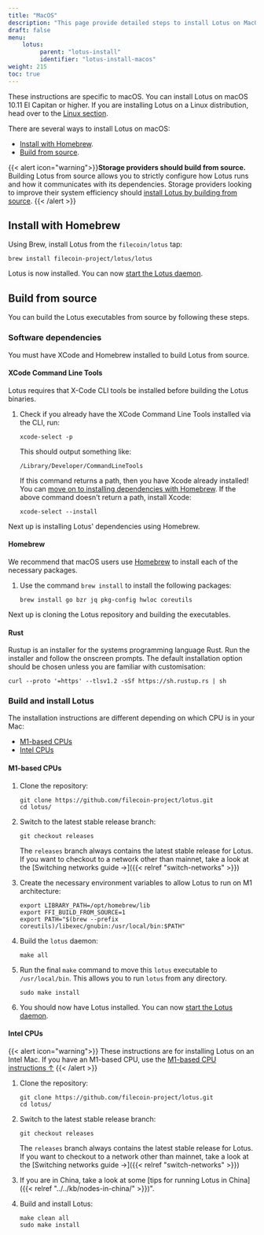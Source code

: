 ```yaml
---
title: "MacOS"
description: "This page provide detailed steps to install Lotus on MacOS."
draft: false
menu:
    lotus:
         parent: "lotus-install"
         identifier: "lotus-install-macos"
weight: 215
toc: true
---
```


These instructions are specific to macOS. You can install Lotus on macOS 10.11 El Capitan or higher. If you are installing Lotus on a Linux distribution, head over to the [Linux section](#linux).

There are several ways to install Lotus on macOS:

- [Install with Homebrew](#install-with-homebrew).
- [Build from source](#build-from-source).

{{< alert icon="warning">}}**Storage providers should build from source.**
Building Lotus from source allows you to strictly configure how Lotus runs and how it communicates with its dependencies. Storage providers looking to improve their system efficiency should [install Lotus by building from source](#build-from-source).
{{< /alert >}}

## Install with Homebrew

Using Brew, install Lotus from the `filecoin/lotus` tap:

```shell
brew install filecoin-project/lotus/lotus
```

Lotus is now installed. You can now [start the Lotus daemon](#start-the-lotus-daemon-and-sync-the-chain).

## Build from source

You can build the Lotus executables from source by following these steps.

### Software dependencies

You must have XCode and Homebrew installed to build Lotus from source.

#### XCode Command Line Tools

Lotus requires that X-Code CLI tools be installed before building the Lotus binaries.

1. Check if you already have the XCode Command Line Tools installed via the CLI, run:

    ```shell
    xcode-select -p
    ```

    This should output something like:

    ```plaintext
    /Library/Developer/CommandLineTools
    ```

    If this command returns a path, then you have Xcode already installed! You can [move on to installing dependencies with Homebrew](#homebrew). If the above command doesn't return a path, install Xcode:

    ```shell
    xcode-select --install
    ```

Next up is installing Lotus' dependencies using Homebrew.

#### Homebrew

We recommend that macOS users use [Homebrew](https://brew.sh) to install each of the necessary packages.

1. Use the command `brew install` to install the following packages:

   ```shell
   brew install go bzr jq pkg-config hwloc coreutils
   ```

Next up is cloning the Lotus repository and building the executables.

#### Rust

Rustup is an installer for the systems programming language Rust. Run the installer and follow the onscreen prompts. The default installation option should be chosen unless you are familiar with customisation:

```shell
curl --proto '=https' --tlsv1.2 -sSf https://sh.rustup.rs | sh
```

### Build and install Lotus

The installation instructions are different depending on which CPU is in your Mac:

- [M1-based CPUs](#m1-based-cpus)
- [Intel CPUs](#intel-cpus)

#### M1-based CPUs

1. Clone the repository:

    ```shell
    git clone https://github.com/filecoin-project/lotus.git
    cd lotus/
    ```

1. Switch to the latest stable release branch:

    ```shell
    git checkout releases
    ```

    The `releases` branch always contains the latest stable release for Lotus. If you want to checkout to a network other than mainnet, take a look at the [Switching networks guide →]({{< relref "switch-networks" >}})

1. Create the necessary environment variables to allow Lotus to run on M1 architecture:

    ```shell
    export LIBRARY_PATH=/opt/homebrew/lib
    export FFI_BUILD_FROM_SOURCE=1
    export PATH="$(brew --prefix coreutils)/libexec/gnubin:/usr/local/bin:$PATH"
    ```

1. Build the `lotus` daemon:

    ```shell
    make all
    ```

1. Run the final `make` command to move this `lotus` executable to `/usr/local/bin`. This allows you to run `lotus` from any directory.

    ```shell
    sudo make install
    ```

1. You should now have Lotus installed. You can now [start the Lotus daemon](#start-the-lotus-daemon-and-sync-the-chain).

#### Intel CPUs

{{< alert icon="warning">}}
These instructions are for installing Lotus on an Intel Mac. If you have an M1-based CPU, use the [M1-based CPU instructions ↑](#m1-based-cpus)
{{< /alert >}}

1. Clone the repository:

    ```shell
    git clone https://github.com/filecoin-project/lotus.git
    cd lotus/
    ```

1. Switch to the latest stable release branch:

    ```shell
    git checkout releases
    ```

    The `releases` branch always contains the latest stable release for Lotus. If you want to checkout to a network other than mainnet, take a look at the [Switching networks guide →]({{< relref "switch-networks" >}})

1. If you are in China, take a look at some [tips for running Lotus in China]({{< relref "../../kb/nodes-in-china/" >}})".

1. Build and install Lotus:

    ```shell
    make clean all
    sudo make install
    ```
